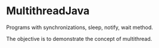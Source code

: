 # MultithreadJava

Programs with 
synchronizations, sleep, notify, wait method.

The objective is to demonstrate the concept of multithread.

